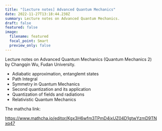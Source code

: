 ```yaml
---
title: "[Lecture notes] Advanced Quantum Mechanics"
date: 2022-11-27T13:18:44.238Z
summary: L﻿ecture notes on Advanced Quantum Mechanics.
draft: false
featured: false
image:
  filename: featured
  focal_point: Smart
  preview_only: false
---
```

L﻿ecture notes on Advanced Quantum Mechanics (Quantum Mechanics 2) by Changqin Wu, Fudan University.

* A﻿diabatic approximation, entanglemt states
* P﻿ath Integral
* S﻿ymmetry in Quantum Mechanics
* S﻿econd quantization and its application
* Q﻿uantization of fields and radiations
* R﻿elativistic Quantum Mechanics

T﻿he mathcha link:

<https://www.mathcha.io/editor/Kgx3H6wfm3TPmD4jxUZ04D1gtwYzmD9TNxq47>